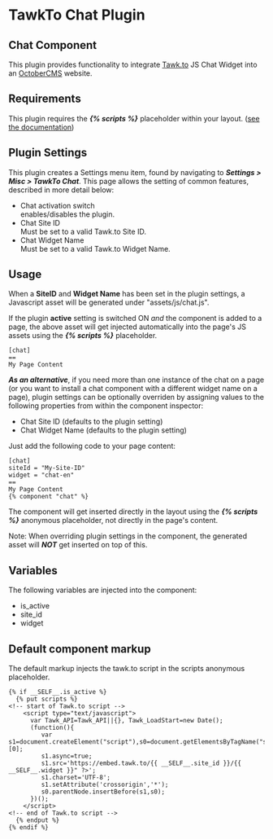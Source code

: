 # TawkTo Chat Plugin

## Chat Component

This plugin provides functionality to integrate [Tawk.to](https://tawk.to) JS Chat Widget into an [OctoberCMS](https://octobercms.com) website.

## Requirements

This plugin requires the ***{% scripts %}*** placeholder within your layout. ([see the documentation](http://octobercms.com/docs/markup/tag-scripts))

## Plugin Settings

This plugin creates a Settings menu item, found by navigating to ***Settings > Misc > TawkTo Chat***. This page allows the setting of common features, described in more detail below:

- Chat activation switch  
	enables/disables the plugin.
- Chat Site ID  
	Must be set to a valid Tawk.to Site ID.
- Chat Widget Name  
	Must be set to a valid Tawk.to Widget Name.

## Usage

When a **SiteID** and **Widget Name** has been set in the plugin settings, a Javascript asset will be generated under "assets/js/chat.js".

If the plugin **active** setting is switched ON *and* the component is added to a page, the above asset will get injected automatically into the page's JS assets using the ***{% scripts %}*** placeholder.

	[chat]
	==
	My Page Content

***As an alternative***, if you need more than one instance of the chat on a page (or you want to install a chat component with a different widget name on a page), plugin settings can be optionally overriden by assigning values to the following properties from within the component inspector:

- Chat Site ID (defaults to the plugin setting)
- Chat Widget Name (defaults to the plugin setting)

Just add the following code to your page content:

	[chat]
	siteId = "My-Site-ID"
	widget = "chat-en"
	==
	My Page Content
	{% component "chat" %}

The component will get inserted directly in the layout using the ***{% scripts %}*** anonymous placeholder, not directly in the page's content.

Note: When overriding plugin settings in the component, the generated asset will ***NOT*** get inserted on top of this.

## Variables

The following variables are injected into the component:

- is_active
- site_id
- widget


## Default component markup

The default markup injects the tawk.to script in the scripts anonymous placeholder.

	{% if __SELF__.is_active %}
	  {% put scripts %}
	<!-- start of Tawk.to script -->
	    <script type="text/javascript">
	      var Tawk_API=Tawk_API||{}, Tawk_LoadStart=new Date();
	      (function(){
	         var s1=document.createElement("script"),s0=document.getElementsByTagName("script")[0];
	         s1.async=true;
	         s1.src='https://embed.tawk.to/{{ __SELF__.site_id }}/{{ __SELF__.widget }}" ?>';
	         s1.charset='UTF-8';
	         s1.setAttribute('crossorigin','*');
	         s0.parentNode.insertBefore(s1,s0);
	      })();
	    </script>
	<!-- end of Tawk.to script -->
	  {% endput %}
	{% endif %}

